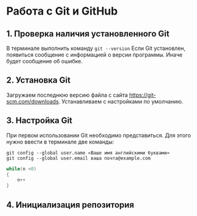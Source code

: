 # Работа с Git и GitHub

## 1. Проверка наличия установленного Git
В терминале выполнить команду `git --version`
Если Git установлен, появиться сообщение с информацией о версии программы. Иначе будет сообщение об ошибке.

## 2. Установка Git
Загружаем последнюю версию файла с сайта https://git-scm.com/downloads.
Устанавливаем с настройками по умолчанию.

## 3. Настройка Git
При первом использовании Git необходимо представиться. Для этого нужно ввести в терминале две команды:
```
git config --global user.name «Ваше имя английскими буквами»
git config --global user.email ваша почта@example.com
```


```C#
while(n <0)
{
    n++
}
```

## 4. Инициализация репозитория
